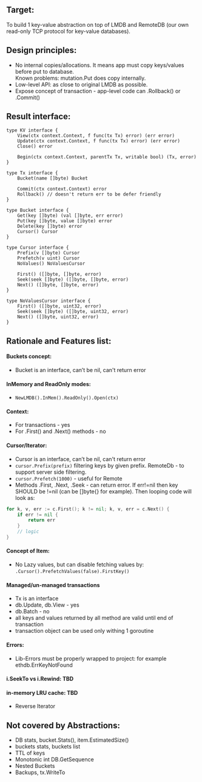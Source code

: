 ## Target: 

To build 1 key-value abstraction on top of LMDB and RemoteDB (our own read-only TCP protocol for key-value databases).

## Design principles:
- No internal copies/allocations. It means app must copy keys/values before put to database.  
Known problems: mutation.Put does copy internally. 
- Low-level API: as close to original LMDB as possible.
- Expose concept of transaction - app-level code can .Rollback() or .Commit() 

## Result interface:

```
type KV interface {
	View(ctx context.Context, f func(tx Tx) error) (err error)
	Update(ctx context.Context, f func(tx Tx) error) (err error)
	Close() error

	Begin(ctx context.Context, parentTx Tx, writable bool) (Tx, error)
}

type Tx interface {
	Bucket(name []byte) Bucket

	Commit(ctx context.Context) error
	Rollback() // doesn't return err to be defer friendly
}

type Bucket interface {
	Get(key []byte) (val []byte, err error)
	Put(key []byte, value []byte) error
	Delete(key []byte) error
	Cursor() Cursor
}

type Cursor interface {
	Prefix(v []byte) Cursor
	Prefetch(v uint) Cursor
	NoValues() NoValuesCursor

	First() ([]byte, []byte, error)
	Seek(seek []byte) ([]byte, []byte, error)
	Next() ([]byte, []byte, error)
}

type NoValuesCursor interface {
	First() ([]byte, uint32, error)
	Seek(seek []byte) ([]byte, uint32, error)
	Next() ([]byte, uint32, error)
}
```

## Rationale and Features list: 

#### Buckets concept:
- Bucket is an interface, can’t be nil, can't return error

#### InMemory and ReadOnly modes: 
- `NewLMDB().InMem().ReadOnly().Open(ctx)` 

#### Context:
- For transactions - yes
- For .First() and .Next() methods - no

#### Cursor/Iterator: 
- Cursor is an interface, can’t be nil, can't return error
- `cursor.Prefix(prefix)` filtering keys by given prefix. RemoteDb - to support server side filtering.
- `cursor.Prefetch(1000)` - useful for Remote
- Methods .First, .Next, .Seek - can return error. If err!=nil then key SHOULD be !=nil (can be []byte{} for example). Then looping code will look as: 
```go
for k, v, err := c.First(); k != nil; k, v, err = c.Next() {
    if err != nil {
        return err
    }
    // logic
}
``` 

#### Concept of Item:
- No Lazy values, but can disable fetching values by: `.Cursor().PrefetchValues(false).FirstKey()`

#### Managed/un-managed transactions
- Tx is an interface
- db.Update, db.View - yes
- db.Batch - no
- all keys and values returned by all method are valid until end of transaction
- transaction object can be used only withing 1 goroutine
  
#### Errors: 
- Lib-Errors must be properly wrapped to project: for example ethdb.ErrKeyNotFound

#### i.SeekTo vs i.Rewind: TBD
#### in-memory LRU cache: TBD
- Reverse Iterator

## Not covered by Abstractions:
- DB stats, bucket.Stats(), item.EstimatedSize()
- buckets stats, buckets list
- TTL of keys
- Monotonic int DB.GetSequence 
- Nested Buckets
- Backups, tx.WriteTo
